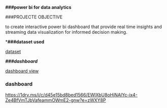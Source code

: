 **###power bi for data analytics**

###PROJECTE OBJECTIVE

 to create interactive power bi dashboard that provide real time insights and streaming data visualization for informed decision making.

***###dataset used**

<a href="https://github.com/MeshakBurla/sample/commit/e96929d8960d9d2f2d82b31b84e2e351551fd9dc">dataset</a>

***###dashboard***

<a href="https://github.com/MeshakBurla/power-bi-for-data-analytics/commit/b262e76d7cfea907162bf1b90600850dd684fd71">dashboard view</a>

### dashboard


https://1drv.ms/i/c/d45e15bd8bed1566/EWlXbU8oHjNAlYc-ix4-Ze4BfVmTJbVafeammOWmE2-gnw?e=zWXY8P

